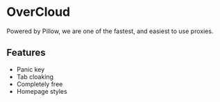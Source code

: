 # OverCloud
Powered by Pillow, we are one of the fastest, and easiest to use proxies.

## Features
- Panic key
- Tab cloaking
- Completely free
- Homepage styles